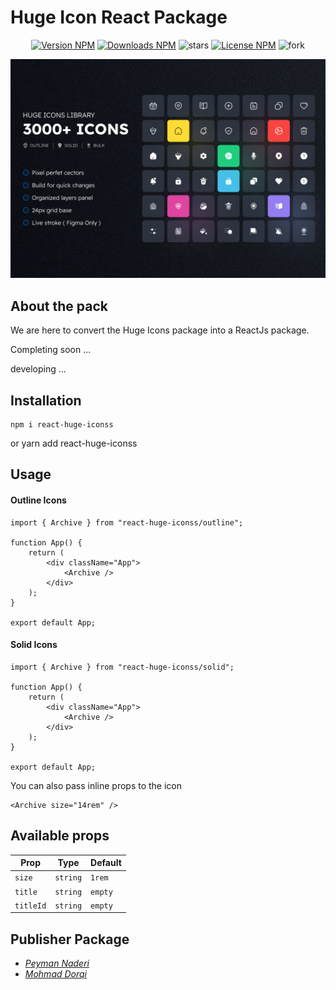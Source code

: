 # Huge Icon React Package

<div align="center">

[![Version NPM](https://img.shields.io/npm/v/react-huge-iconss?label=version&color=blue&style=flat)](https://www.npmjs.com/package/react-huge-iconss)
[![Downloads NPM](https://img.shields.io/npm/dw/react-huge-iconss?label=downloads npm)](https://www.npmjs.com/package/react-huge-iconss)
![stars](https://img.shields.io/github/stars/zero-icons/huge-icons?color=gold&style=flat)
[![License NPM](https://img.shields.io/npm/l/react-huge-iconss?color=green&style=flat)](https://www.npmjs.com/package/react-huge-iconss)
![fork](https://img.shields.io/github/forks/zero-icons/huge-icons?color=purple&style=flat)

![](cover.jpg)

</div>

## About the pack

We are here to convert the Huge Icons package into a ReactJs package.

Completing soon ...

developing ...

## Installation

    npm i react-huge-iconss

or
yarn add react-huge-iconss

## Usage

#### Outline Icons

```JSX
import { Archive } from "react-huge-iconss/outline";

function App() {
	return (
		<div className="App">
			<Archive />
		</div>
	);
}

export default App;
```

#### Solid Icons

```JSX
import { Archive } from "react-huge-iconss/solid";

function App() {
	return (
		<div className="App">
			<Archive />
		</div>
	);
}

export default App;
```

You can also pass inline props to the icon

```JSX
<Archive size="14rem" />
```

## Available props

| Prop      | Type     | Default |
| --------- | -------- | ------- |
| `size`    | `string` | `1rem`  |
| `title`   | `string` | `empty` |
| `titleId` | `string` | `empty` |

## Publisher Package

-   _[Peyman Naderi](https://github.com/peymanath)_
-   _[Mohmad Dorqi](https://github.com/mohmad-dorqi)_
